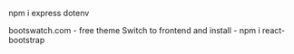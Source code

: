 npm i express dotenv

bootswatch.com - free theme
Switch to frontend and install - npm i react-bootstrap
